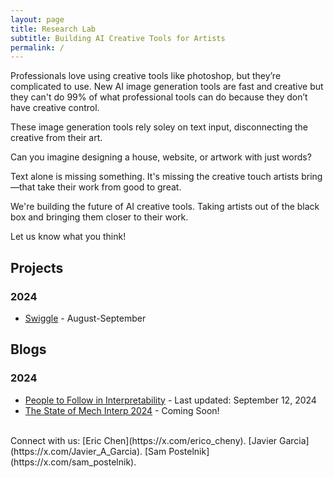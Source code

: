 ```yaml
---
layout: page
title: Research Lab
subtitle: Building AI Creative Tools for Artists
permalink: /
---
```


Professionals love using creative tools like photoshop, but they’re complicated to use. New AI image generation tools are fast and creative but they can't do 99% of what professional tools can do because they don’t have creative control.

These image generation tools rely soley on text input, disconnecting the creative from their art.

Can you imagine designing a house, website, or artwork with just words?

Text alone is missing something. It's missing the creative touch artists bring—that take their work from good to great.

We're building the future of AI creative tools. Taking artists out of the black box and bringing them closer to their work.

Let us know what you think!

## Projects

### 2024

- [Swiggle](/swiggle/blogs/swiggle_project) - August-September

## Blogs

### 2024

- [People to Follow in Interpretability](/swiggle/blogs/people-to-follow-in-interpretability) - Last updated: September 12, 2024
- [The State of Mech Interp 2024]() - Coming Soon!

<br>
Connect with us: [Eric Chen](https://x.com/erico_cheny). [Javier Garcia](https://x.com/Javier_A_Garcia). [Sam Postelnik](https://x.com/sam_postelnik).
